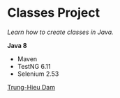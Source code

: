 # Classes Project

*Learn how to create classes in Java.*

**Java 8**

* Maven
* TestNG 6.11
* Selenium 2.53


[Trung-Hieu Dam](https://github.com/trunghieud)

